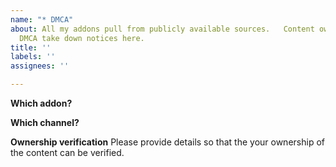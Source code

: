 ```yaml
---
name: "* DMCA"
about: All my addons pull from publicly available sources.   Content owners can submit
  DMCA take down notices here.
title: ''
labels: ''
assignees: ''

---
```


**Which addon?**

**Which channel?**

**Ownership verification**
Please provide details so that the your ownership of the content can be verified.
